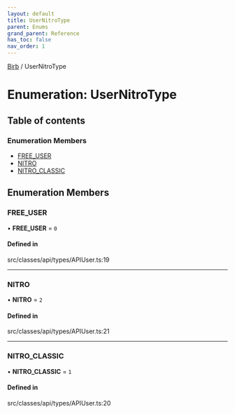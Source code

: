 ```yaml
---
layout: default
title: UserNitroType
parent: Enums
grand_parent: Reference
has_toc: false
nav_order: 1
---
```


[Birb](/) / UserNitroType

# Enumeration: UserNitroType

## Table of contents

### Enumeration Members

- [FREE\_USER](UserNitroType.md#free_user)
- [NITRO](UserNitroType.md#nitro)
- [NITRO\_CLASSIC](UserNitroType.md#nitro_classic)

## Enumeration Members

### FREE\_USER

• **FREE\_USER** = ``0``

#### Defined in

src/classes/api/types/APIUser.ts:19

___

### NITRO

• **NITRO** = ``2``

#### Defined in

src/classes/api/types/APIUser.ts:21

___

### NITRO\_CLASSIC

• **NITRO\_CLASSIC** = ``1``

#### Defined in

src/classes/api/types/APIUser.ts:20
